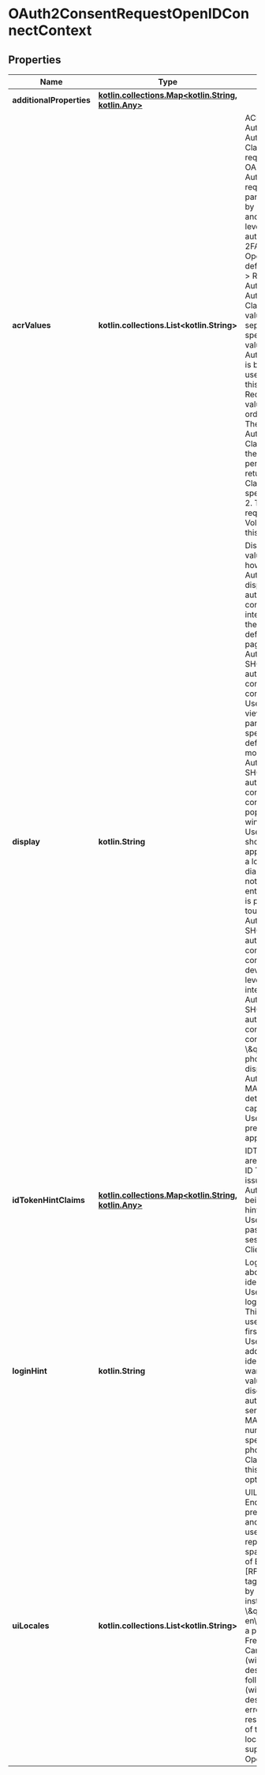 
# OAuth2ConsentRequestOpenIDConnectContext

## Properties
| Name | Type | Description | Notes |
| ------------ | ------------- | ------------- | ------------- |
| **additionalProperties** | [**kotlin.collections.Map&lt;kotlin.String, kotlin.Any&gt;**](kotlin.Any.md) |  |  [optional] |
| **acrValues** | **kotlin.collections.List&lt;kotlin.String&gt;** | ACRValues is the Authentication AuthorizationContext Class Reference requested in the OAuth 2.0 Authorization request. It is a parameter defined by OpenID Connect and expresses which level of authentication (e.g. 2FA) is required.  OpenID Connect defines it as follows: &gt; Requested Authentication AuthorizationContext Class Reference values. Space-separated string that specifies the acr values that the Authorization Server is being requested to use for processing this Authentication Request, with the values appearing in order of preference. The Authentication AuthorizationContext Class satisfied by the authentication performed is returned as the acr Claim Value, as specified in Section 2. The acr Claim is requested as a Voluntary Claim by this parameter. |  [optional] |
| **display** | **kotlin.String** | Display is a string value that specifies how the Authorization Server displays the authentication and consent user interface pages to the End-User. The defined values are: page: The Authorization Server SHOULD display the authentication and consent UI consistent with a full User Agent page view. If the display parameter is not specified, this is the default display mode. popup: The Authorization Server SHOULD display the authentication and consent UI consistent with a popup User Agent window. The popup User Agent window should be of an appropriate size for a login-focused dialog and should not obscure the entire window that it is popping up over. touch: The Authorization Server SHOULD display the authentication and consent UI consistent with a device that leverages a touch interface. wap: The Authorization Server SHOULD display the authentication and consent UI consistent with a \\\&quot;feature phone\\\&quot; type display.  The Authorization Server MAY also attempt to detect the capabilities of the User Agent and present an appropriate display. |  [optional] |
| **idTokenHintClaims** | [**kotlin.collections.Map&lt;kotlin.String, kotlin.Any&gt;**](kotlin.Any.md) | IDTokenHintClaims are the claims of the ID Token previously issued by the Authorization Server being passed as a hint about the End-User&#39;s current or past authenticated session with the Client. |  [optional] |
| **loginHint** | **kotlin.String** | LoginHint hints about the login identifier the End-User might use to log in (if necessary). This hint can be used by an RP if it first asks the End-User for their e-mail address (or other identifier) and then wants to pass that value as a hint to the discovered authorization service. This value MAY also be a phone number in the format specified for the phone_number Claim. The use of this parameter is optional. |  [optional] |
| **uiLocales** | **kotlin.collections.List&lt;kotlin.String&gt;** | UILocales is the End-User&#39;id preferred languages and scripts for the user interface, represented as a space-separated list of BCP47 [RFC5646] language tag values, ordered by preference. For instance, the value \\\&quot;fr-CA fr en\\\&quot; represents a preference for French as spoken in Canada, then French (without a region designation), followed by English (without a region designation). An error SHOULD NOT result if some or all of the requested locales are not supported by the OpenID Provider. |  [optional] |




